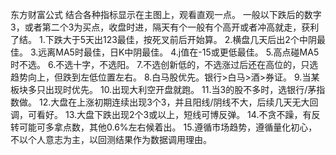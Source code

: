 东方财富公式
结合各种指标显示在主图上，观看直观一点。
一般以下跌后的数字3，或者第二个3为买点，收盘时进，隔天有个一般有个高开或者冲高就走，获利了结。
1.下跌大于5天出123最佳，按死叉前后开始算。
2.横盘几天后出2个中阴最佳。
3.远离MA5时最佳，日K中阴最佳。
4.j值在-15或更低最佳。
5.高点碰MA5时不选。
6.不选十字，不选阳。
7.不选创新低的，不选涨过后还在高位的，只选趋势向上，但跌到左低位置左右。
8.白马股优先。银行>白马>酒>券证。
9.当某板块多只出现时优先。
10.出现大利空开盘就跑。
11.当3的股不多时，选银行/茅指数做。
12.大盘在上涨初期连续出现3个3，并且阳线/阴线不大，后续几天无大回调，可看好。
13.大盘下跌出现2个3或以上，短线可博反弹。
14.不贪不躁，有反转可能可多拿点数，其他0.6%左右候着出。
15.遵循市场趋势，遵循量化初心，不以个人意志为主，以回测结果作为数据调用理由。
